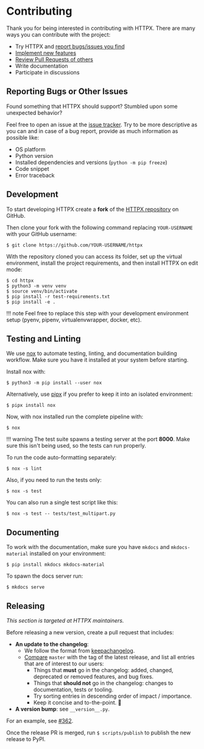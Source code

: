 # Contributing

Thank you for being interested in contributing with HTTPX.
There are many ways you can contribute with the project:

- Try HTTPX and [report bugs/issues you find](https://github.com/encode/httpx/issues/new)
- [Implement new features](https://github.com/encode/httpx/issues?q=is%3Aissue+is%3Aopen+label%3A%22good+first+issue%22)
- [Review Pull Requests of others](https://github.com/encode/httpx/pulls)
- Write documentation
- Participate in discussions

## Reporting Bugs or Other Issues

Found something that HTTPX should support?
Stumbled upon some unexpected behavior?

Feel free to open an issue at the
[issue tracker](https://github.com/encode/httpx/issues).
Try to be more descriptive as you can and in case of a bug report,
provide as much information as possible like:

- OS platform
- Python version
- Installed dependencies and versions (`python -m pip freeze`)
- Code snippet
- Error traceback

## Development

To start developing HTTPX create a **fork** of the
[HTTPX repository](https://github.com/encode/httpx) on GitHub.

Then clone your fork with the following command replacing `YOUR-USERNAME` with
your GitHub username:

```shell
$ git clone https://github.com/YOUR-USERNAME/httpx
```

With the repository cloned you can access its folder, set up the
virtual environment, install the project requirements,
and then install HTTPX on edit mode:

```shell
$ cd httpx
$ python3 -m venv venv
$ source venv/bin/activate
$ pip install -r test-requirements.txt
$ pip install -e .
```

!!! note
    Feel free to replace this step with your development environment setup
    (pyenv, pipenv, virtualenvwrapper, docker, etc).

## Testing and Linting

We use [nox](https://nox.thea.codes/en/stable/) to automate testing, linting,
and documentation building workflow. Make sure you have it installed
at your system before starting.

Install nox with:

```shell
$ python3 -m pip install --user nox
```

Alternatively, use [pipx](https://github.com/pipxproject/pipx) if you prefer
to keep it into an isolated environment:

```shell
$ pipx install nox
```

Now, with nox installed run the complete pipeline with:

```shell
$ nox
```

!!! warning
    The test suite spawns a testing server at the port **8000**.
    Make sure this isn't being used, so the tests can run properly.

To run the code auto-formatting separately:

```shell
$ nox -s lint
```

Also, if you need to run the tests only:

```shell
$ nox -s test
```

You can also run a single test script like this:

```shell
$ nox -s test -- tests/test_multipart.py
```

## Documenting

To work with the documentation, make sure you have `mkdocs` and
`mkdocs-material` installed on your environment:

```shell
$ pip install mkdocs mkdocs-material
```

To spawn the docs server run:

```shell
$ mkdocs serve
```

## Releasing

*This section is targeted at HTTPX maintainers.*

Before releasing a new version, create a pull request that includes:

- **An update to the changelog**:
    - We follow the format from [keepachangelog](https://keepachangelog.com/en/1.0.0/).
    - [Compare](https://github.com/encode/httpx/compare/) `master` with the tag of the latest release, and list all entries that are of interest to our users:
        - Things that **must** go in the changelog: added, changed, deprecated or removed features, and bug fixes.
        - Things that **should not** go in the changelog: changes to documentation, tests or tooling.
        - Try sorting entries in descending order of impact / importance.
        - Keep it concise and to-the-point. 🎯
- **A version bump**: see `__version__.py`.

For an example, see [#362](https://github.com/encode/httpx/pull/362).

Once the release PR is merged, run `$ scripts/publish` to publish the new release to PyPI.
